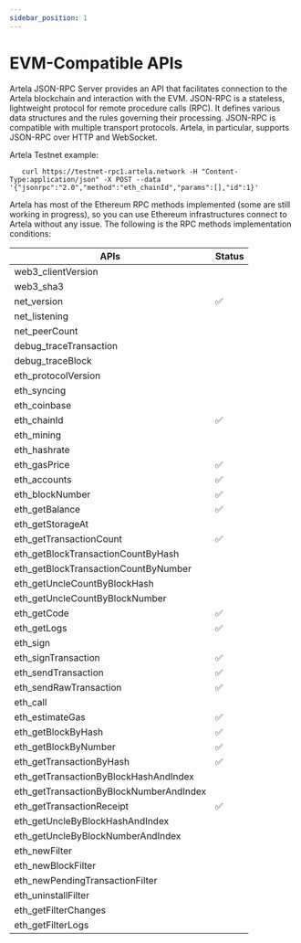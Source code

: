 ```yaml
---
sidebar_position: 1
---
```


# EVM-Compatible APIs

Artela JSON-RPC Server provides an API that facilitates connection to the Artela blockchain and interaction with the EVM. JSON-RPC is a stateless, lightweight protocol for remote procedure calls (RPC). It defines various data structures and the rules governing their processing. JSON-RPC is compatible with multiple transport protocols. Artela, in particular, supports JSON-RPC over HTTP and WebSocket.

Artela Testnet example:
```
   curl https://testnet-rpc1.artela.network -H "Content-Type:application/json" -X POST --data '{"jsonrpc":"2.0","method":"eth_chainId","params":[],"id":1}'
```

Artela has most of the Ethereum RPC methods implemented (some are still working in progress), so you can use Ethereum infrastructures connect to Artela without any issue. The following is the RPC methods implementation conditions:

| APIs                                    | Status |
|-----------------------------------------|--------|
| web3_clientVersion                      |        |
| web3_sha3                               |        |
| net_version                             | ✅      |
| net_listening                           |        |
| net_peerCount                           |        |
| debug_traceTransaction                  |        |
| debug_traceBlock                        |        |
| eth_protocolVersion                     |        |
| eth_syncing                             |        |
| eth_coinbase                            |        |
| eth_chainId                             | ✅      |
| eth_mining                              |        |
| eth_hashrate                            |        |
| eth_gasPrice                            | ✅      |
| eth_accounts                            | ✅      |
| eth_blockNumber                         | ✅      |
| eth_getBalance                          | ✅      |
| eth_getStorageAt                        |        |
| eth_getTransactionCount                 | ✅      |
| eth_getBlockTransactionCountByHash      |        |
| eth_getBlockTransactionCountByNumber    |        |
| eth_getUncleCountByBlockHash            |        |
| eth_getUncleCountByBlockNumber          |        |
| eth_getCode                             | ✅      |
| eth_getLogs                             | ✅      |
| eth_sign                                |        |
| eth_signTransaction                     | ✅      |
| eth_sendTransaction                     | ✅      |
| eth_sendRawTransaction                  | ✅      |
| eth_call                                |        |
| eth_estimateGas                         | ✅      |
| eth_getBlockByHash                      | ✅      |
| eth_getBlockByNumber                    | ✅      |
| eth_getTransactionByHash                | ✅      |
| eth_getTransactionByBlockHashAndIndex   |        |
| eth_getTransactionByBlockNumberAndIndex |        |
| eth_getTransactionReceipt               | ✅      |
| eth_getUncleByBlockHashAndIndex         |        |
| eth_getUncleByBlockNumberAndIndex       |        |
| eth_newFilter                           |        |
| eth_newBlockFilter                      |        |
| eth_newPendingTransactionFilter         |        |
| eth_uninstallFilter                     |        |
| eth_getFilterChanges                    |        |
| eth_getFilterLogs                       |        |
